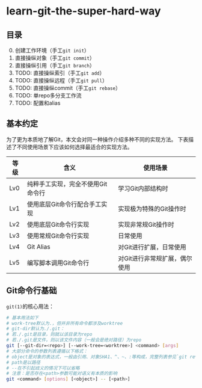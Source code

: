 # learn-git-the-super-hard-way

## 目录

0. 创建工作环境（手工`git init`）
1. 直接操纵对象（手工`git commit`）
2. 直接操纵引用（手工`git branch`）
3. TODO: 直接操纵索引（手工`git add`）
4. TODO: 直接操纵远程（手工`git pull`）
5. TODO: 直接操纵commit（手工`git rebase`）
6. TODO: 单repo多分支工作流
7. TODO: 配置和alias

## 基本约定

为了更为本质地了解Git，本文会对同一种操作介绍多种不同的实现方法。
下表描述了不同使用场景下应该如何选择最适合的实现方法。

| 等级 | 含义 | 使用场景 |
| --- | --- | --- |
| Lv0 | 纯粹手工实现，完全不使用Git命令行 | 学习Git内部结构时 |
| Lv1 | 使用底层Git命令行配合手工实现 | 实现极为特殊的Git操作时 |
| Lv2 | 使用底层Git命令行实现 | 实现非常规Git操作时 |
| Lv3 | 使用常规Git命令行实现 | 日常使用 |
| Lv4 | Git Alias | 对Git进行扩展，日常使用 |
| Lv5 | 编写脚本调用Git命令行 | 对Git进行非常规扩展，偶尔使用 |

## Git命令行基础

`git(1)`的核心用法：
```bash
# 基本用法如下
# work-tree默认为.，但并非所有命令都涉及worktree
# git-dir默认为./.git：
# 若./.git是目录，则就以该目录为repo
# 若./.git是文件，则以该文件内容（一般会是绝对路径）为repo
git [--git-dir=<repo>] [--work-tree=<worktree>] <command> [args]
# 大部分命令的参数列表遵循以下格式：
# object是对象的表达式，一般由引用、对象SHA1、^、~、:等构成，完整列表参见`git rev-parse`（Lv2）
# path是以路径
# --在不引起歧义的情况下可以省略
# 注意：是否存在<path>参数可能对语义有本质的影响
git <command> [options] [<object>] -- [<path>]
```
